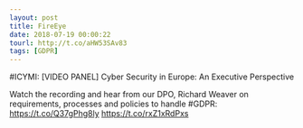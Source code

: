 ```yaml
---
layout: post
title: FireEye
date: 2018-07-19 00:00:22
tourl: http://t.co/aHW53SAv83
tags: [GDPR]
---
```

#ICYMI: [VIDEO PANEL] Cyber Security in Europe: An Executive Perspective

Watch the recording and hear from our DPO, Richard Weaver on requirements, processes and policies to handle #GDPR:
https://t.co/Q37gPhg8ly https://t.co/rxZ1xRdPxs